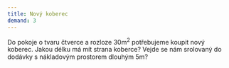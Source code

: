 ```yaml
---
title: Nový koberec
demand: 3
---
```


Do pokoje o tvaru čtverce a rozloze 30m<sup>2</sup> potřebujeme koupit nový koberec. Jakou délku má mít strana koberce? Vejde se nám srolovaný do dodávky s nákladovým prostorem dlouhým 5m?
